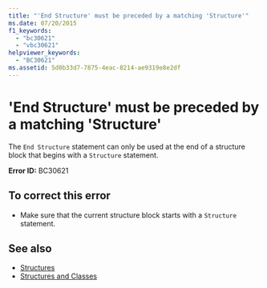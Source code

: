 ```yaml
---
title: "'End Structure' must be preceded by a matching 'Structure'"
ms.date: 07/20/2015
f1_keywords: 
  - "bc30621"
  - "vbc30621"
helpviewer_keywords: 
  - "BC30621"
ms.assetid: 5d0b33d7-7875-4eac-8214-ae9319e8e2df
---
```

# 'End Structure' must be preceded by a matching 'Structure'
The `End Structure` statement can only be used at the end of a structure block that begins with a `Structure` statement.  
  
 **Error ID:** BC30621  
  
## To correct this error  
  
-   Make sure that the current structure block starts with a `Structure` statement.  
  
## See also
- [Structures](../../visual-basic/programming-guide/language-features/data-types/structures.md)
- [Structures and Classes](../../visual-basic/programming-guide/language-features/data-types/structures-and-classes.md)
